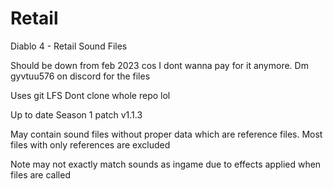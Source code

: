 # Retail
Diablo 4 - Retail Sound Files

Should be down from feb 2023 cos I dont wanna pay for it anymore. Dm gyvtuu576 on discord for the files

Uses git LFS
Dont clone whole repo lol

Up to date Season 1 patch v1.1.3

May contain sound files without proper data which are reference files.
Most files with only references are excluded

Note may not exactly match sounds as ingame due to effects applied when files are called
